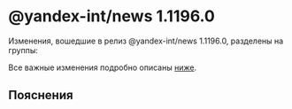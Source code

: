 # @yandex-int/news 1.1196.0

<!-- ЧЕЛОВЕЧЕСКОЕ ВСТУПЛЕНИЕ -->

Изменения, вошедшие в релиз @yandex-int/news 1.1196.0, разделены на группы:

Все важные изменения подробно описаны [ниже](#Пояснения).

## Пояснения

